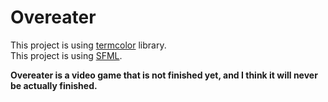 # Overeater

This project is using [termcolor](https://github.com/ikalnytskyi/termcolor) library.\
This project is using [SFML](https://www.sfml-dev.org/).

**Overeater is a video game that is not finished yet, and I think it will never be actually finished.**